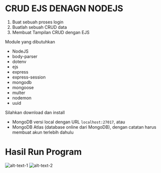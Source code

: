 # CRUD EJS DENAGN NODEJS
1. Buat sebuah proses login
2. Buatlah sebuah CRUD data
3. Membuat Tampilan CRUD dengan EJS

Module yang dibutuhkan
- NodeJS
- body-parser
- dotenv
- ejs
- express
- express-session
- mongodb
- mongoose
- multer
- nodemon
- uuid

Silahkan download dan install 
- MongoDB versi local dengan URL `localhost:27017`, atau
- MongoDB Atlas (database online dari MongoDB), dengan catatan harus membuat akun terlebih dahulu

# Hasil Run Program
![alt-text-1](image1.png "title-1") ![alt-text-2](image2.png "title-2")
